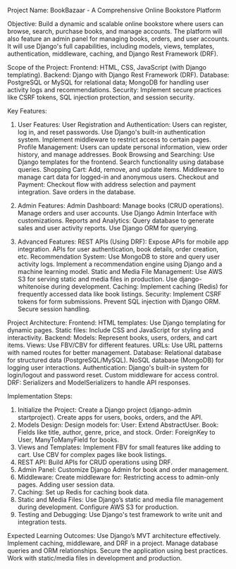Project Name:
BookBazaar - A Comprehensive Online Bookstore Platform

Objective:
Build a dynamic and scalable online bookstore where users can browse, search, purchase books, and manage accounts. The platform will also feature an admin panel for managing books, orders, and user accounts. It will use Django's full capabilities, including models, views, templates, authentication, middleware, caching, and Django Rest Framework (DRF).

Scope of the Project:
Frontend: HTML, CSS, JavaScript (with Django templating).
Backend: Django with Django Rest Framework (DRF).
Database: PostgreSQL or MySQL for relational data; MongoDB for handling user activity logs and recommendations.
Security: Implement secure practices like CSRF tokens, SQL injection protection, and session security.

Key Features:
1. User Features:
User Registration and Authentication:
Users can register, log in, and reset passwords.
Use Django's built-in authentication system.
Implement middleware to restrict access to certain pages.
Profile Management:
Users can update personal information, view order history, and manage addresses.
Book Browsing and Searching:
Use Django templates for the frontend.
Search functionality using database queries.
Shopping Cart:
Add, remove, and update items.
Middleware to manage cart data for logged-in and anonymous users.
Checkout and Payment:
Checkout flow with address selection and payment integration.
Save orders in the database.

2. Admin Features:
Admin Dashboard:
Manage books (CRUD operations).
Manage orders and user accounts.
Use Django Admin Interface with customizations.
Reports and Analytics:
Query database to generate sales and user activity reports.
Use Django ORM for querying.

3. Advanced Features:
REST APIs (Using DRF):
Expose APIs for mobile app integration.
APIs for user authentication, book details, order creation, etc.
Recommendation System:
Use MongoDB to store and query user activity logs.
Implement a recommendation engine using Django and a machine learning model.
Static and Media File Management:
Use AWS S3 for serving static and media files in production.
Use django-whitenoise during development.
Caching:
Implement caching (Redis) for frequently accessed data like book listings.
Security:
Implement CSRF tokens for form submissions.
Prevent SQL injection with Django ORM.
Secure session handling.

Project Architecture:
Frontend:
HTML templates: Use Django templating for dynamic pages.
Static files: Include CSS and JavaScript for styling and interactivity.
Backend:
Models: Represent books, users, orders, and cart items.
Views: Use FBV/CBV for different features.
URLs: Use URL patterns with named routes for better management.
Database:
Relational database for structured data (PostgreSQL/MySQL).
NoSQL database (MongoDB) for logging user interactions.
Authentication:
Django's built-in system for login/logout and password reset.
Custom middleware for access control.
DRF:
Serializers and ModelSerializers to handle API responses.

Implementation Steps:
1. Initialize the Project:
Create a Django project (django-admin startproject).
Create apps for users, books, orders, and the API.
2. Models Design:
Design models for:
User: Extend AbstractUser.
Book: Fields like title, author, genre, price, and stock.
Order: ForeignKey to User, ManyToManyField for books.
3. Views and Templates:
Implement FBV for small features like adding to cart.
Use CBV for complex pages like book listings.
4. REST API:
Build APIs for CRUD operations using DRF.
5. Admin Panel:
Customize Django Admin for book and order management.
6. Middleware:
Create middleware for:
Restricting access to admin-only pages.
Adding user session data.
7. Caching:
Set up Redis for caching book data.
8. Static and Media Files:
Use Django’s static and media file management during development.
Configure AWS S3 for production.
9. Testing and Debugging:
Use Django's test framework to write unit and integration tests.

Expected Learning Outcomes:
Use Django’s MVT architecture effectively.
Implement caching, middleware, and DRF in a project.
Manage database queries and ORM relationships.
Secure the application using best practices.
Work with static/media files in development and production.

